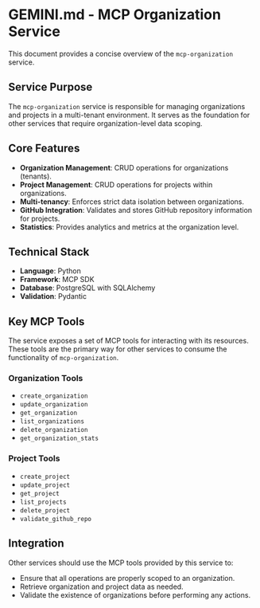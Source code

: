 # GEMINI.md - MCP Organization Service

This document provides a concise overview of the `mcp-organization` service.

## Service Purpose

The `mcp-organization` service is responsible for managing organizations and projects in a multi-tenant environment. It serves as the foundation for other services that require organization-level data scoping.

## Core Features

- **Organization Management**: CRUD operations for organizations (tenants).
- **Project Management**: CRUD operations for projects within organizations.
- **Multi-tenancy**: Enforces strict data isolation between organizations.
- **GitHub Integration**: Validates and stores GitHub repository information for projects.
- **Statistics**: Provides analytics and metrics at the organization level.

## Technical Stack

- **Language**: Python
- **Framework**: MCP SDK
- **Database**: PostgreSQL with SQLAlchemy
- **Validation**: Pydantic

## Key MCP Tools

The service exposes a set of MCP tools for interacting with its resources. These tools are the primary way for other services to consume the functionality of `mcp-organization`.

### Organization Tools
- `create_organization`
- `update_organization`
- `get_organization`
- `list_organizations`
- `delete_organization`
- `get_organization_stats`

### Project Tools
- `create_project`
- `update_project`
- `get_project`
- `list_projects`
- `delete_project`
- `validate_github_repo`

## Integration

Other services should use the MCP tools provided by this service to:

- Ensure that all operations are properly scoped to an organization.
- Retrieve organization and project data as needed.
- Validate the existence of organizations before performing any actions.
